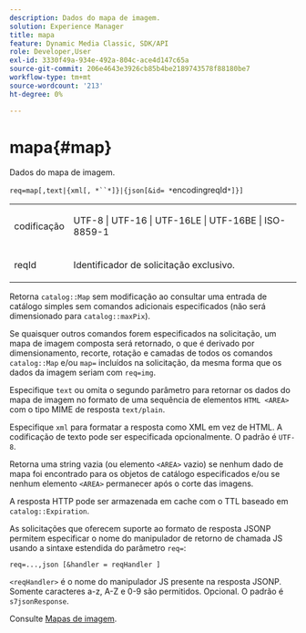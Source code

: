 ```yaml
---
description: Dados do mapa de imagem.
solution: Experience Manager
title: mapa
feature: Dynamic Media Classic, SDK/API
role: Developer,User
exl-id: 3330f49a-934e-492a-804c-ace4d147c65a
source-git-commit: 206e4643e3926cb85b4be2189743578f88180be7
workflow-type: tm+mt
source-wordcount: '213'
ht-degree: 0%

---
```


# mapa{#map}

Dados do mapa de imagem.

`req=map[,text|{xml[, *``*]}|{json[&id= *`encodingreqId`*]}]`

<table id="simpletable_10F2152FDF33411491FBBAFD173CA5ED"> 
 <tr class="strow"> 
  <td class="stentry"> <p><span class="codeph"><span class="varname"> codificação</span></span> </p> </td> 
  <td class="stentry"> <p><span class="codeph"> UTF-8 | UTF-16 | UTF-16LE | UTF-16BE | ISO-8859-1</span> </p></td> 
 </tr> 
 <tr class="strow"> 
  <td class="stentry"> <p><span class="codeph"><span class="varname"> reqId</span></span> </p></td> 
  <td class="stentry"> <p>Identificador de solicitação exclusivo. </p></td> 
 </tr> 
</table>

Retorna `catalog::Map` sem modificação ao consultar uma entrada de catálogo simples sem comandos adicionais especificados (não será dimensionado para `catalog::maxPix`).

Se quaisquer outros comandos forem especificados na solicitação, um mapa de imagem composta será retornado, o que é derivado por dimensionamento, recorte, rotação e camadas de todos os comandos `catalog::Map` e/ou `map=` incluídos na solicitação, da mesma forma que os dados da imagem seriam com `req=img`.

Especifique `text` ou omita o segundo parâmetro para retornar os dados do mapa de imagem no formato de uma sequência de elementos `HTML <AREA>` com o tipo MIME de resposta `text/plain`.

Especifique `xml` para formatar a resposta como XML em vez de HTML. A codificação de texto pode ser especificada opcionalmente. O padrão é `UTF-8`.

Retorna uma string vazia (ou elemento `<AREA>` vazio) se nenhum dado de mapa foi encontrado para os objetos de catálogo especificados e/ou se nenhum elemento `<AREA>` permanecer após o corte das imagens.

A resposta HTTP pode ser armazenada em cache com o TTL baseado em `catalog::Expiration`.

As solicitações que oferecem suporte ao formato de resposta JSONP permitem especificar o nome do manipulador de retorno de chamada JS usando a sintaxe estendida do parâmetro `req=`:

`req=...,json [&handler = reqHandler ]`

`<reqHandler>` é o nome do manipulador JS presente na resposta JSONP. Somente caracteres a-z, A-Z e 0-9 são permitidos. Opcional. O padrão é `s7jsonResponse`.

Consulte [Mapas de imagem](../../../../../../is-api/http-ref/image-serving-api-ref/c-http-protocol-reference/c-syntax-and-features/r-image-maps.md#reference-ff7d1bac2a064104b0c508a81316fdab).
